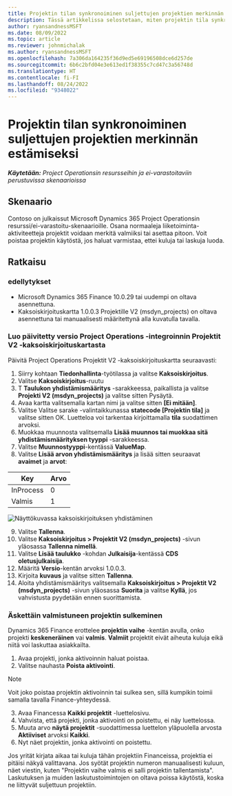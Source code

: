 ```yaml
---
title: Projektin tilan synkronoiminen suljettujen projektien merkinnän estämiseksi
description: Tässä artikkelissa selostetaan, miten projektin tila synkronoidaan, jotta merkintöjä ei voi tehdä passiivisiin tai suljettuihin projekteihin.
author: ryansandnessMSFT
ms.date: 08/09/2022
ms.topic: article
ms.reviewer: johnmichalak
ms.author: ryansandnessMSFT
ms.openlocfilehash: 7a306da164235f36d9ed5e69196508dce6d257de
ms.sourcegitcommit: 6b6c2bfd04e3e613ed1f38355c7cd47c3a56748d
ms.translationtype: HT
ms.contentlocale: fi-FI
ms.lasthandoff: 08/24/2022
ms.locfileid: "9348022"
---
```

# <a name="sync-project-status-to-prevent-entry-against-closed-projects"></a>Projektin tilan synkronoiminen suljettujen projektien merkinnän estämiseksi

_**Käytetään:** Project Operationsin resursseihin ja ei-varastoitaviin perustuvissa skenaarioissa_

## <a name="scenario"></a>Skenaario

Contoso on julkaissut Microsoft Dynamics 365 Project Operationsin resurssi/ei-varastoitu-skenaarioille. Osana normaaleja liiketoiminta-aktiviteetteja projektit voidaan merkitä valmiiksi tai asettaa pitoon. Voit poistaa projektin käytöstä, jos haluat varmistaa, ettei kuluja tai laskuja luoda.

## <a name="solution"></a>Ratkaisu

### <a name="prerequisites"></a>edellytykset

-   Microsoft Dynamics 365 Finance 10.0.29 tai uudempi on oltava asennettuna.
-   Kaksoiskirjoituskartta 1.0.0.3 Projektille V2 (msdyn\_projects) on oltava asennettuna tai manuaalisesti määritettynä alla kuvatulla tavalla.

### <a name="create-an-updated-version-of-the-project-operations-integration-projects-v2-dual-write-map"></a>Luo päivitetty versio Project Operations -integroinnin Projektit V2 -kaksoiskirjoituskartasta

Päivitä Project Operations Projektit V2 -kaksoiskirjoituskartta seuraavasti:

1. Siirry kohtaan **Tiedonhallinta**-työtilassa ja valitse **Kaksoiskirjoitus**.
2. Valitse **Kaksoiskirjoitus**-ruutu
3. T **Taulukon yhdistämismääritys** -sarakkeessa, paikallista ja valitse **Projekti V2 (msdyn\_projects)** ja valitse sitten Pysäytä.
4. Avaa kartta valitsemalla kartan nimi ja valitse sitten **[Ei mitään]**.
5. Valitse Valitse sarake -valintaikkunassa **statecode \[Projektin tila\]** ja valitse sitten OK. Luetteloa voi tarkentaa kirjoittamalla **tila** suodattimen arvoksi.
6.  Muokkaa muunnosta valitsemalla **Lisää muunnos tai muokkaa sitä** **yhdistämismäärityksen tyyppi** -sarakkeessa.
7.  Valitse **Muunnostyyppi**-kentässä **ValueMap**.
8.  Valitse **Lisää arvon yhdistämismääritys** ja lisää sitten seuraavat **avaimet** ja **arvot**:

   Key       | Arvo 
   ----------|-------
   InProcess | 0     
   Valmis | 1     

![Näyttökuvassa kaksoiskirjoituksen yhdistäminen](media/projectstage-dw-mapping.png)

9. Valitse **Tallenna**.
10. Valitse **Kaksoiskirjoitus > Projektit V2 (msdyn_projects)** -sivun yläosassa **Tallenna nimellä**.
11. Valitse **Lisää taulukko** -kohdan **Julkaisija**-kentässä **CDS oletusjulkaisija**.
12. Määritä **Versio**-kentän arvoksi 1.0.0.3.
13. Kirjoita **kuvaus** ja valitse sitten **Tallenna**.
14. Aloita yhdistämismääritys valitsemalla **Kaksoiskirjoitus > Projektit V2 (msdyn_projects)** -sivun yläosassa **Suorita** ja valitse **Kyllä**, jos vahvistusta pyydetään ennen suorittamista. 

### <a name="close-a-newly-completed-project"></a>Äskettäin valmistuneen projektin sulkeminen

Dynamics 365 Finance erottelee **projektin vaihe** -kentän avulla, onko projekti **keskeneräinen** vai **valmis**. **Valmiit** projektit eivät aiheuta kuluja eikä niitä voi laskuttaa asiakkailta.

1. Avaa projekti, jonka aktivoinnin haluat poistaa.
2. Valitse nauhasta **Poista aktivointi**.

> [!NOTE]
> Voit joko poistaa projektin aktivoinnin tai sulkea sen, sillä kumpikin toimii samalla tavalla Finance-yhteydessä.

3. Avaa Financessa **Kaikki projektit** -luettelosivu.
4. Vahvista, että projekti, jonka aktivointi on poistettu, ei näy luettelossa.
5. Muuta arvo **näytä projektit** -suodattimessa luettelon yläpuolella arvosta **Aktiiviset** arvoksi **Kaikki**.
6. Nyt näet projektin, jonka aktivointi on poistettu.

Jos yrität kirjata aikaa tai kuluja tähän projektiin Financeissa, projektia ei pitäisi näkyä valittavana. Jos syötät projektin numeron manuaalisesti kuluun, näet viestin, kuten "Projektin vaihe valmis ei salli projektin tallentamista". Laskutuksen ja muiden laskutustoimintojen on oltava poissa käytöstä, koska ne liittyvät suljettuun projektiin.

